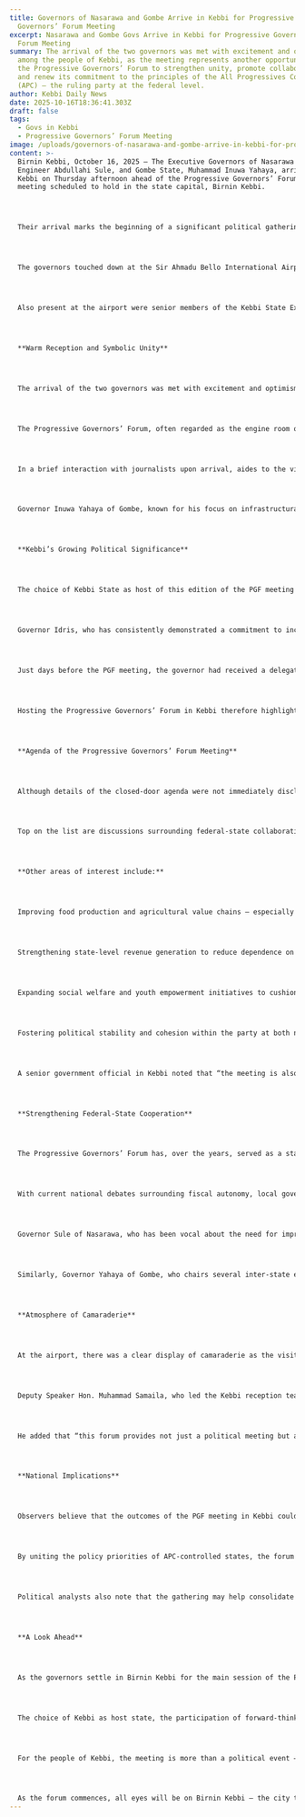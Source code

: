 ```yaml
---
title: Governors of Nasarawa and Gombe Arrive in Kebbi for Progressive
  Governors’ Forum Meeting
excerpt: Nasarawa and Gombe Govs Arrive in Kebbi for Progressive Governors’
  Forum Meeting
summary: The arrival of the two governors was met with excitement and optimism
  among the people of Kebbi, as the meeting represents another opportunity for
  the Progressive Governors’ Forum to strengthen unity, promote collaboration,
  and renew its commitment to the principles of the All Progressives Congress
  (APC) — the ruling party at the federal level.
author: Kebbi Daily News
date: 2025-10-16T18:36:41.303Z
draft: false
tags:
  - Govs in Kebbi
  - Progressive Governors’ Forum Meeting
image: /uploads/governors-of-nasarawa-and-gombe-arrive-in-kebbi-for-progressive-governors’-forum-meeting.jpg
content: >-
  Birnin Kebbi, October 16, 2025 — The Executive Governors of Nasarawa State,
  Engineer Abdullahi Sule, and Gombe State, Muhammad Inuwa Yahaya, arrived in
  Kebbi on Thursday afternoon ahead of the Progressive Governors’ Forum (PGF)
  meeting scheduled to hold in the state capital, Birnin Kebbi.




  Their arrival marks the beginning of a significant political gathering bringing together governors elected under the platform of the All Progressives Congress (APC) to discuss national development issues, inter-state collaboration, and strategies for strengthening good governance within the federation.




  The governors touched down at the Sir Ahmadu Bello International Airport, Birnin Kebbi, where they were warmly received by a delegation of top Kebbi State Government officials led by the Deputy Speaker of the Kebbi State House of Assembly, Hon. Muhammad Samaila.




  Also present at the airport were senior members of the Kebbi State Executive Council, political aides, and representatives of local government councils who came to extend a warm northern welcome to the visiting governors.




  **Warm Reception and Symbolic Unity**




  The arrival of the two governors was met with excitement and optimism among the people of Kebbi, as the meeting represents another opportunity for the Progressive Governors’ Forum to strengthen unity, promote collaboration, and renew its commitment to the principles of the All Progressives Congress (APC) — the ruling party at the federal level.




  The Progressive Governors’ Forum, often regarded as the engine room of inter-state policy innovation, brings together governors of APC-controlled states to deliberate on national issues, align developmental policies, and share experiences on governance.




  In a brief interaction with journalists upon arrival, aides to the visiting governors noted that the meeting in Kebbi was not just a routine gathering but a strategic forum aimed at reinforcing the collective resolve of APC governors to deliver tangible development and uphold accountability in their respective states.




  Governor Inuwa Yahaya of Gombe, known for his focus on infrastructural development and fiscal reforms, is expected to play a leading role in discussions relating to economic diversification and fiscal sustainability, while Governor Abdullahi Sule, a strong advocate for industrial growth and private sector participation, will likely emphasize investment partnerships and digital governance as key talking points.




  **Kebbi’s Growing Political Significance**




  The choice of Kebbi State as host of this edition of the PGF meeting carries both symbolic and strategic significance. Under the leadership of Governor Nasir Idris, Comrade Dr. (Kauran Gwandu), Kebbi has been steadily positioning itself as a beacon of stability and reform in the Northwest geopolitical zone.




  Governor Idris, who has consistently demonstrated a commitment to inclusive governance, economic revival, and enhanced security collaboration, has in recent months drawn national attention through major policy initiatives and his openness to strategic partnerships with local and international organizations.




  Just days before the PGF meeting, the governor had received a delegation from G-Safety, a global security consortium, to discuss ways to strengthen Kebbi’s security architecture and complement the efforts of existing agencies. This underscores the administration’s commitment to both regional stability and cross-border cooperation.




  Hosting the Progressive Governors’ Forum in Kebbi therefore highlights the state’s emergence as a hub for political dialogue and strategic coordination among Nigeria’s northern APC states.




  **Agenda of the Progressive Governors’ Forum Meeting**




  Although details of the closed-door agenda were not immediately disclosed, sources within the Progressive Governors’ Forum confirmed that the Kebbi meeting will focus on several critical national and sub-national issues.




  Top on the list are discussions surrounding federal-state collaboration on security, agriculture, and economic recovery in the wake of the ongoing fiscal reforms being implemented by the Federal Government under President Bola Ahmed Tinubu.




  **Other areas of interest include:**




  Improving food production and agricultural value chains — especially given the strategic agricultural potential of northern Nigeria.




  Strengthening state-level revenue generation to reduce dependence on federal allocations.




  Expanding social welfare and youth empowerment initiatives to cushion the effects of subsidy removal and inflation.




  Fostering political stability and cohesion within the party at both national and grassroots levels.




  A senior government official in Kebbi noted that “the meeting is also expected to provide a platform for governors to share progress reports on state-level projects and to align their developmental blueprints with the Renewed Hope Agenda of the Tinubu administration.”




  **Strengthening Federal-State Cooperation**




  The Progressive Governors’ Forum has, over the years, served as a stabilizing force within the APC, helping to mediate between federal and state governments and ensuring a unified approach to governance challenges.




  With current national debates surrounding fiscal autonomy, local government reforms, and national security coordination, this meeting in Kebbi comes at a particularly important time.




  Governor Sule of Nasarawa, who has been vocal about the need for improved synergy between states and the federal government, is expected to reiterate the call for technological innovation in governance, stronger fiscal accountability, and private-sector-driven growth.




  Similarly, Governor Yahaya of Gombe, who chairs several inter-state economic development committees, is expected to emphasize the importance of infrastructure financing, rural development, and effective utilization of natural resources to sustain growth and reduce poverty.




  **Atmosphere of Camaraderie**




  At the airport, there was a clear display of camaraderie as the visiting governors exchanged pleasantries with officials and local dignitaries. Traditional drummers and cultural troupes entertained guests, while the airport surroundings were adorned with banners welcoming the dignitaries to the “Land of Equity.”




  Deputy Speaker Hon. Muhammad Samaila, who led the Kebbi reception team, described the visit as “a proud moment for the state,” noting that “Kebbi is honored to host leaders who have shown consistent commitment to national unity and progressive governance.”




  He added that “this forum provides not just a political meeting but a chance for collective introspection, learning, and inspiration across the APC states.”




  **National Implications**




  Observers believe that the outcomes of the PGF meeting in Kebbi could influence key national discussions ahead of the upcoming National Economic Council (NEC) deliberations and intergovernmental budget planning sessions.




  By uniting the policy priorities of APC-controlled states, the forum could play a pivotal role in shaping the next phase of national economic recovery efforts, especially in light of Nigeria’s transition towards a more diversified and technology-driven economy.




  Political analysts also note that the gathering may help consolidate the APC’s internal cohesion amid growing political realignments and rising public expectations.




  **A Look Ahead**




  As the governors settle in Birnin Kebbi for the main session of the Progressive Governors’ Forum, expectations remain high that concrete resolutions will emerge from their deliberations — resolutions that will translate into tangible improvements in governance, development, and inter-state cooperation.




  The choice of Kebbi as host state, the participation of forward-thinking governors like Sule and Yahaya, and the active leadership of Governor Nasir Idris all signal that the APC is seeking renewed focus on performance, policy continuity, and people-centered governance.




  For the people of Kebbi, the meeting is more than a political event — it is a testament to the state’s growing national relevance, its hospitality, and its readiness to play a leading role in shaping Nigeria’s political and economic trajectory.




  As the forum commences, all eyes will be on Birnin Kebbi — the city that, this week, stands as the meeting point of ideas, leadership, and progress in Nigeria’s evolving democratic landscape.
---
```

